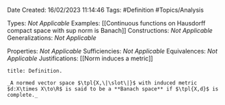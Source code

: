 <div class="topSpace"></div>

Date Created: 16/02/2023 11:14:46
Tags: #Definition #Topics/Analysis

Types: _Not Applicable_
Examples: [[Continuous functions on Hausdorff compact space with sup norm is Banach]]
Constructions: _Not Applicable_
Generalizations: _Not Applicable_

Properties: _Not Applicable_
Sufficiencies: _Not Applicable_
Equivalences: _Not Applicable_
Justifications: [[Norm induces a metric]]

``` ad-Definition
title: Definition.

_A normed vector space $\tpl{X,\|\slot\|}$ with induced metric $d:X\times X\to\R$ is said to be a **Banach space** if $\tpl{X,d}$ is complete._

```
